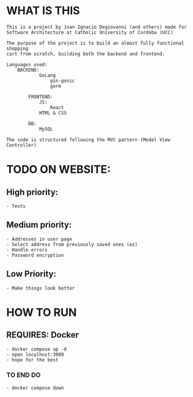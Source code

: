 # WHAT IS THIS

	This is a project by Juan Ignacio Degiovanni (and others) made for
	Software Architecture at Catholic University of Cordoba (UCC)

	The purpose of the project is to build an almost fully functional shopping
	cart from scratch, building both the backend and frontend.

	Languages used:
	  	BACKEND:
				GoLang
					gin-gonic
					gorm

			FRONTEND:
				JS:
					React
				HTML & CSS

			DB:
				MySQL

	The code is structured following the MVC pattern (Model View Controller)
	

# TODO ON WEBSITE:


## High priority:

	- Tests

## Medium priority:

	- Addresses in user page
	- Select address from previously saved ones (ez)
	- Handle errors
	- Password encryption

## Low Priority:

	- Make things look better



# HOW TO RUN

## REQUIRES: Docker
	- docker compose up -d
	- open localhost:3000
	- hope for the best

### TO END DO
	- docker compose down
